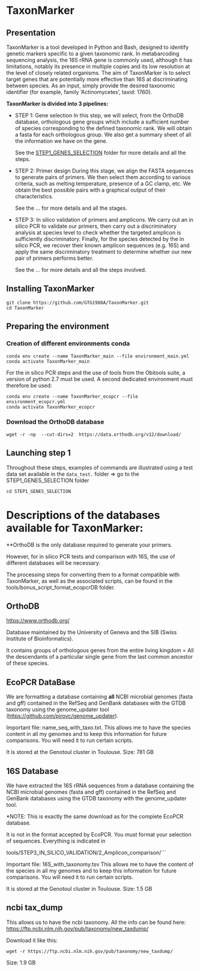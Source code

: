 # TaxonMarker 

## Presentation

TaxonMarker is a tool developed in Python and Bash, designed to identify genetic markers specific to a given taxonomic rank. In metabarcoding sequencing analysis, the 16S rRNA gene is commonly used, although it has limitations, notably its presence in multiple copies and its low resolution at the level of closely related organisms. The aim of TaxonMarker is to select target genes that are potentially more effective than 16S at discriminating between species. As an input, simply provide the desired taxonomic identifier (for example, family ‘Actinomycetes’, taxid: 1760).

**TaxonMarker is divided into 3 pipelines:**

* STEP 1: Gene selection 
In this step, we will select, from the OrthoDB database, orthologous gene groups which include a sufficient number of species corresponding to the defined taxonomic rank. We will obtain a fasta for each orthologous group. We also get a summary sheet of all the information we have on the gene. 

  See the [STEP1_GENES_SELECTION](./tools/STEP1_GENES_SELECTION) folder for more details and all the steps.

* STEP 2: Primer design 
During this stage, we align the FASTA sequences to generate pairs of primers. We then select them according to various criteria, such as melting temperature, presence of a GC clamp, etc. We obtain the best possible pairs with a graphical output of their characteristics.

   See the ... for more details and all the stages.

* STEP 3: In silico validation of primers and amplicons.
We carry out an in silico PCR to validate our primers, then carry out a discriminatory analysis at species level to check whether the targeted amplicon is sufficiently discriminatory. Finally, for the species detected by the in silico PCR, we recover their known amplicon sequences (e.g. 16S) and apply the same discriminatory treatment to determine whether our new pair of primers performs better.

  See the ... for more details and all the steps involved.

## Installing TaxonMarker

```
git clone https://github.com/GTG1988A/TaxonMarker.git
cd TaxonMarker
```

## Preparing the environment

### Creation of different environments conda

```bash=
conda env create --name TaxonMarker_main --file environment_main.yml
conda activate TaxonMarker_main
```

For the in silico PCR steps and the use of tools from the Obitools suite, a version of python 2.7 must be used. A second dedicated environment must therefore be used: 

```bash=
conda env create --name TaxonMarker_ecopcr --file environment_ecopcr.yml
conda activate TaxonMarker_ecopcr
```


### Download the OrthoDB database 

```bash=
wget -r -np  --cut-dirs=2  https://data.orthodb.org/v12/download/
```

## Launching step 1
Throughout these steps, examples of commands are illustrated using a test data set available in the ``data_test.`` folder
=> go to the STEP1_GENES_SELECTION folder
```
cd STEP1_GENES_SELECTION
```

# Descriptions of the databases available for TaxonMarker: 

**OrthoDB is the only database required to generate your primers.

However, for in silico PCR tests and comparison with 16S, the use of different databases will be necessary.

The processing steps for converting them to a format compatible with TaxonMarker, as well as the associated scripts, can be found in the tools/bonus_script_format_ecopcrDB folder.

## OrthoDB

https://www.orthodb.org/

Database maintained by the University of Geneva and the SIB (Swiss Institute of Bioinformatics).

It contains groups of orthologous genes from the entire living kingdom
 = All the descendants of a particular single gene from the last common ancestor of these species.

## EcoPCR DataBase
We are formatting a database containing **all** NCBI microbial genomes (fasta and gff) contained in the RefSeq and GenBank databases with the GTDB taxonomy using the genome_updater tool (https://github.com/pirovc/genome_updater).

Important file: name_seq_with_taxo.txt. 
This allows me to have the species content in all my genomes and to keep this information for future comparisons. You will need it to run certain scripts.

It is stored at the Genotoul cluster in Toulouse.
Size: 781 GB

## 16S Database 

We have extracted the 16S rRNA sequences from a database containing the NCBI microbial genomes (fasta and gff) contained in the RefSeq and GenBank databases using the GTDB taxonomy with the genome_updater tool. 

*NOTE: This is exactly the same download as for the complete EcoPCR database.


It is not in the format accepted by EcoPCR. You must format your selection of sequences. Everything is indicated in 

tools/STEP3_IN_SILICO_VALIDATION/2_Amplicon_comparison/```

Important file: 16S_with_taxonomy.tsv 
This allows me to have the content of the species in all my genomes and to keep this information for future comparisons. You will need it to run certain scripts.

It is stored at the Genotoul cluster in Toulouse.
Size: 1.5 GB 
## ncbi tax_dump

This allows us to have the ncbi taxonomy.
All the info can be found here:
https://ftp.ncbi.nlm.nih.gov/pub/taxonomy/new_taxdump/

Download it like this:
```bash=
wget -r https://ftp.ncbi.nlm.nih.gov/pub/taxonomy/new_taxdump/
```

Size: 1.9 GB
